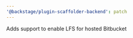 ```yaml
---
'@backstage/plugin-scaffolder-backend': patch
---
```


Adds support to enable LFS for hosted Bitbucket
